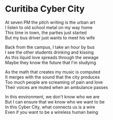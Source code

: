 <!-- en :: Curitiba Cyber City :: 2023-05-13 20:31:46 -->

# Curitiba Cyber City

At seven PM the pitch writing is the urban art  
I listen to old school metal on my way home  
This time in town, the parties just started  
But my bus driver just wants to meet his wife  

Back from the campus, I take an hour by bus  
I see the other students drinking and kissing  
As this liquid love spreads through the sewage  
Maybe they know the future that I'm studying  

As the math that creates my music is computed  
It merges with the sound that the city produces  
Too much people are screaming of pain and love  
Their voices are muted when an ambulance passes  

In this environment, we don't know who we are  
But I can ensure that we know who we want to be  
In this Cyber City, what connects us is a wire  
Even if you want to be a wireless human being  

